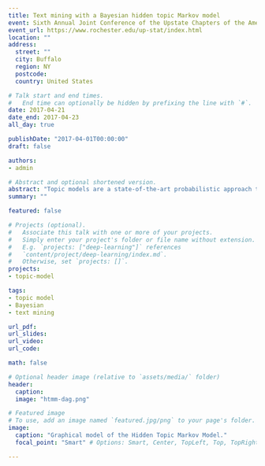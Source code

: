 ```yaml
---
title: Text mining with a Bayesian hidden topic Markov model
event: Sixth Annual Joint Conference of the Upstate Chapters of the American Statistical Association
event_url: https://www.rochester.edu/up-stat/index.html
location: ""
address:
  street: ""
  city: Buffalo
  region: NY
  postcode:
  country: United States

# Talk start and end times.
#   End time can optionally be hidden by prefixing the line with `#`.
date: 2017-04-21
date_end: 2017-04-23
all_day: true

publishDate: "2017-04-01T00:00:00"
draft: false

authors:
- admin

# Abstract and optional shortened version.
abstract: "Topic models are a state-of-the-art probabilistic approach to extracting structural information about discrete data and have been used with great success for text mining. A recent development in topic modeling, the Hidden Topic Markov Model (HTMM), incorporates hidden Markov models, resulting in contiguous topic assignments and word sense disambiguation. This is a departure from the standard 'bag-of-words' assumption of the seminal Latent Dirichlet Allocation (LDA). While LDA can handle word synonymy, it restricts each word to belong to a single topic. HTMM is capable of assigning a given word to multiple topics depending on location within a document. An expectation-maximization (EM) algorithm for inference was proposed by Gruber, Rosen-Zvi, and Weiss (2007) that takes advantage of existing EM techniques for hidden Markov models, but a full derivation was never published. I derive the special state space used by HTMM and approach inference for HTMM in two ways: First, a full derivation of an EM algorithm for frequentist inference and second, a novel Gibbs sampler for Bayesian inference."
summary: ""

featured: false

# Projects (optional).
#   Associate this talk with one or more of your projects.
#   Simply enter your project's folder or file name without extension.
#   E.g. `projects: ["deep-learning"]` references
#   `content/project/deep-learning/index.md`.
#   Otherwise, set `projects: []`.
projects:
- topic-model

tags:
- topic model
- Bayesian
- text mining

url_pdf:
url_slides:
url_video:
url_code:

math: false

# Optional header image (relative to `assets/media/` folder)
header:
  caption:
  image: "htmm-dag.png"

# Featured image
# To use, add an image named `featured.jpg/png` to your page's folder.
image:
  caption: "Graphical model of the Hidden Topic Markov Model."
  focal_point: "Smart" # Options: Smart, Center, TopLeft, Top, TopRight, Left, Right, BottomLeft, Bottom, BottomRight

---
```

